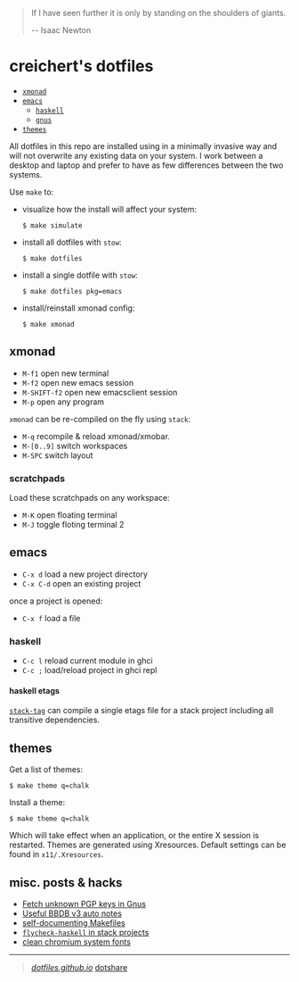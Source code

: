 
> If I have seen further it is only by standing on the shoulders of giants.
>
> -- Isaac Newton

# creichert's dotfiles

- [`xmonad`](#xmonad)
- [`emacs`](#emacs)
  - [`haskell`](#haskell)
  - [`gnus`](#gnus)
- [`themes`](#themes)

All dotfiles in this repo are installed using in a minimally invasive way and
will not overwrite any existing data on your system. I work between a desktop
and laptop and prefer to have as few differences between the two systems.

Use `make` to:

- visualize how the install will affect your system:

      $ make simulate

- install all dotfiles with `stow`:

      $ make dotfiles

- install a single dotfile with `stow`:

      $ make dotfiles pkg=emacs

- install/reinstall xmonad config:

      $ make xmonad

## xmonad

- `M-f1` open new terminal
- `M-f2` open new emacs session
- `M-SHIFT-f2` open new emacsclient session
- `M-p`  open any program

`xmonad` can be re-compiled on the fly using `stack`:

- `M-q` recompile & reload xmonad/xmobar.
- `M-[0..9]` switch workspaces
- `M-SPC` switch layout

### scratchpads

Load these scratchpads on any workspace:

- `M-K` open floating terminal
- `M-J` toggle floting terminal 2

## emacs

- `C-x d` load a new project directory
- `C-x C-d` open an existing project

once a project is opened:
- `C-x f` load a file

### haskell

- `C-c l` reload current module in ghci
- `C-c ;` load/reload project in ghci repl

#### haskell etags

[`stack-tag`](https://github.com/creichert/stack-tag) can compile a
single etags file for a stack project including all transitive
dependencies.


## themes

Get a list of themes:

    $ make theme q=chalk

Install a theme:

    $ make theme q=chalk

Which will take effect when an application, or the entire X session is
restarted. Themes are generated using Xresources. Default settings can be
found in `x11/.Xresources`.


## misc. posts & hacks

- [Fetch unknown PGP keys in Gnus](docs/fetch-unknown-pgp-keys-in-gnus.md)
- [Useful BBDB v3 auto notes](docs/useful-bbdb-auto-notes.md)
- [self-documenting Makefiles](docs/self-documenting-makefiles.md)
- [`flycheck-haskell` in stack projects](docs/flycheck-haskell-in-stack-projects.md)
- [clean chromium system fonts](docs/clean-chromium-system-fonts.md)

---

> [_dotfiles.github.io_](https://dotfiles.github.io/)
> [dotshare](http://dotshare.it/dots/1027/)
